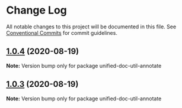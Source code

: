 # Change Log

All notable changes to this project will be documented in this file.
See [Conventional Commits](https://conventionalcommits.org) for commit guidelines.

## [1.0.4](https://github.com/unified-doc/unified-doc/tree/main/packages/unified-doc-util-annotate/compare/unified-doc-util-annotate@1.0.3...unified-doc-util-annotate@1.0.4) (2020-08-19)

**Note:** Version bump only for package unified-doc-util-annotate





## [1.0.3](https://github.com/unified-doc/unified-doc/tree/main/packages/unified-doc-util-annotate/compare/unified-doc-util-annotate@1.0.2...unified-doc-util-annotate@1.0.3) (2020-08-19)

**Note:** Version bump only for package unified-doc-util-annotate
